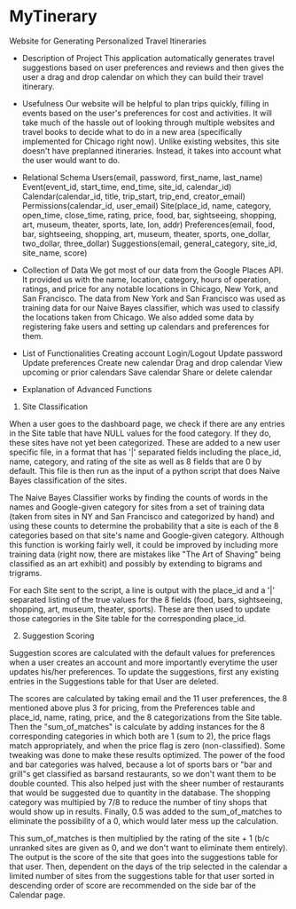 # MyTinerary
Website for Generating Personalized Travel Itineraries

* Description of Project
This application automatically generates travel suggestions based on user preferences and reviews and then gives the user a drag and drop calendar on which they can build their travel itinerary.

* Usefulness
Our website will be helpful to plan trips quickly, filling in events based on the user's preferences for cost and activities. It will take much of the hassle out of looking through multiple websites and travel books to decide what to do in a new area (specifically implemented for Chicago right now). Unlike existing websites, this site doesn't have preplanned itineraries. Instead, it takes into account what the user would want to do.

* Relational Schema
Users(email, password, first_name, last_name)
Event(event_id, start_time, end_time, site_id, calendar_id)
Calendar(calendar_id, title, trip_start, trip_end, creator_email)
Permissions(calendar_id, user_email)
Site(place_id, name, category, open_time, close_time, rating, price, food, bar, sightseeing, shopping, art, museum, theater, sports, late, lon, addr)
Preferences(email, food, bar, sightseeing, shopping, art, museum, theater, sports, one_dollar, two_dollar, three_dollar) Suggestions(email, general_category, site_id, site_name, score)

* Collection of Data
We got most of our data from the Google Places API. It provided us with the name, location, category, hours of operation, ratings, and price for any notable locations in Chicago, New York, and San Francisco. The data from New York and San Francisco was used as training data for our Naive Bayes classifier, which was used to classify the locations taken from Chicago. We also added some data by registering fake users and setting up calendars and preferences for them.

* List of Functionalities
Creating account
Login/Logout
Update password
Update preferences
Create new calendar
Drag and drop calendar
View upcoming or prior calendars Save calendar
Share or delete calendar

* Explanation of Advanced Functions

1. Site Classification

When a user goes to the dashboard page, we check if there are any entries in the Site table that have NULL values for the food category. If they do, these sites have not yet been categorized. These are added to a new user specific file, in a format that has '|' separated fields including the place_id, name, category, and rating of the site as well as 8 fields that are 0 by default. This file is then run as the input of a python script that does Naive Bayes classification of the sites.

The Naive Bayes Classifier works by finding the counts of words in the names and Google-given category for sites from a set of training data (taken from sites in NY and San Francisco and categorized by hand) and using these counts to determine the probability that a site is each of the 8 categories based on that site's name and Google-given category. Although this function is working fairly well, it could be improved by including more training data (right now, there are mistakes like "The Art of Shaving" being classified as an art exhibit) and possibly by extending to bigrams and trigrams.

For each Site sent to the script, a line is output with the place_id and a '|' separated listing of the true values for the 8 fields (food, bars, sightseeing, shopping, art, museum, theater, sports). These are then used to update those categories in the Site table for the corresponding place_id.

2. Suggestion Scoring

Suggestion scores are calculated with the default values for preferences when a user creates an account and more importantly everytime the user updates his/her preferences. To update the suggestions, first any existing entries in the Suggestions table for that User are deleted.

The scores are calculated by taking email and the 11 user preferences, the 8 mentioned above plus 3 for pricing, from the Preferences table and place_id, name, rating, price, and the 8 categorizations from the Site table. Then the "sum_of_matches" is calculate by adding instances for the 8 corresponding categories in which both are 1 (sum to 2), the price flags match appropriately, and when the price flag is zero (non-classified). Some tweaking was done to make these results optimized. The power of the food and bar categories was halved, because a lot of sports bars or "bar and grill"s get classified as barsand restaurants, so we don't want them to be double counted. This also helped just with the sheer number of restaurants that would be suggested due to quantity in the database. The shopping category was multipied by 7/8 to reduce the number of tiny shops that would show up in results. Finally, 0.5 was added to the sum_of_matches to eliminate the possibility of a 0, which would later mess up the calculation.

This sum_of_matches is then multiplied by the rating of the site + 1 (b/c unranked sites are given as 0, and we don't want to eliminate them entirely). The output is the score of the site that goes into the suggestions table for that user. Then, dependent on the days of the trip selected in the calendar a limited number of sites from the suggestions table for that user sorted in descending order of score are recommended on the side bar of the Calendar page.
